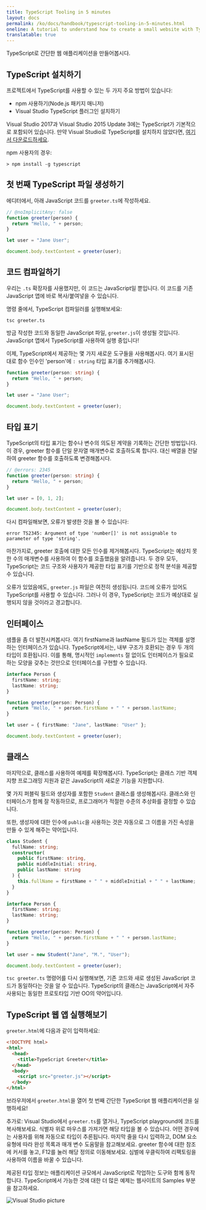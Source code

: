```yaml
---
title: TypeScript Tooling in 5 minutes
layout: docs
permalink: /ko/docs/handbook/typescript-tooling-in-5-minutes.html
oneline: A tutorial to understand how to create a small website with TypeScript
translatable: true
---
```


TypeScript로 간단한 웹 애플리케이션을 만들어봅시다.

## TypeScript 설치하기

프로젝트에서 TypeScript를 사용할 수 있는 두 가지 주요 방법이 있습니다:

- npm 사용하기(Node.js 패키지 매니저)
- Visual Studio TypeScript 플러그인 설치하기

Visual Studio 2017과 Visual Studio 2015 Update 3에는 TypeScript가 기본적으로 포함되어 있습니다.
만약 Visual Studio로 TypeScript를 설치하지 않았다면, [여기서 다운로드하세요](/download).

npm 사용자의 경우:

```shell
> npm install -g typescript
```

## 첫 번째 TypeScript 파일 생성하기

에디터에서, 아래 JavaScript 코드를 `greeter.ts`에 작성하세요.

```ts twoslash
// @noImplicitAny: false
function greeter(person) {
  return "Hello, " + person;
}

let user = "Jane User";

document.body.textContent = greeter(user);
```

## 코드 컴파일하기

우리는 `.ts` 확장자를 사용했지만, 이 코드는 JavaScript일 뿐입니다.
이 코드를 기존 JavaScript 앱에 바로 복사/붙여넣을 수 있습니다.

명령 줄에서, TypeScript 컴파일러를 실행해보세요:

```shell
tsc greeter.ts
```

방금 작성한 코드와 동일한 JavaScript 파일, `greeter.js`이 생성될 것입니다.
JavaScript 앱에서 TypeScript를 사용하여 실행 중입니다!

이제, TypeScript에서 제공하는 몇 가지 새로운 도구들을 사용해봅시다.
여기 표시된 대로 함수 인수인 'person'에 `: string` 타입 표기를 추가해봅시다.

```ts twoslash
function greeter(person: string) {
  return "Hello, " + person;
}

let user = "Jane User";

document.body.textContent = greeter(user);
```

## 타입 표기

TypeScript의 타입 표기는 함수나 변수의 의도된 계약을 기록하는 간단한 방법입니다.
이 경우, greeter 함수를 단일 문자열 매개변수로 호출하도록 합니다.
대신 배열을 전달하여 greeter 함수를 호출하도록 변경해봅시다.

```ts twoslash
// @errors: 2345
function greeter(person: string) {
  return "Hello, " + person;
}

let user = [0, 1, 2];

document.body.textContent = greeter(user);
```

다시 컴파일해보면, 오류가 발생한 것을 볼 수 있습니다:

```shell
error TS2345: Argument of type 'number[]' is not assignable to parameter of type 'string'.
```

마찬가지로, greeter 호출에 대한 모든 인수를 제거해봅시다.
TypeScript는 예상치 못한 수의 매개변수를 사용하여 이 함수를 호출했음을 알려줍니다.
두 경우 모두, TypeScript는 코드 구조와 사용자가 제공한 타입 표기를 기반으로 정적 분석을 제공할 수 있습니다.

오류가 있었음에도, `greeter.js` 파일은 여전히 생성됩니다.
코드에 오류가 있어도 TypeScript를 사용할 수 있습니다. 그러나 이 경우, TypeScript는 코드가 예상대로 실행되지 않을 것이라고 경고합니다.

## 인터페이스

샘플을 좀 더 발전시켜봅시다. 여기 firstName과 lastName 필드가 있는 객체를 설명하는 인터페이스가 있습니다.
TypeScript에서는, 내부 구조가 호환되는 경우 두 개의 타입이 호환됩니다.
이를 통해, 명시적인 `implements` 절 없이도 인터페이스가 필요로 하는 모양을 갖추는 것만으로 인터페이스를 구현할 수 있습니다.

```ts twoslash
interface Person {
  firstName: string;
  lastName: string;
}

function greeter(person: Person) {
  return "Hello, " + person.firstName + " " + person.lastName;
}

let user = { firstName: "Jane", lastName: "User" };

document.body.textContent = greeter(user);
```

## 클래스

마지막으로, 클래스를 사용하여 예제를 확장해봅시다.
TypeScript는 클래스 기반 객체 지향 프로그래밍 지원과 같은 JavaScript의 새로운 기능을 지원합니다.

몇 가지 퍼블릭 필드와 생성자를 포함한 `Student` 클래스를 생성해봅시다.
클래스와 인터페이스가 함께 잘 작동하므로, 프로그래머가 적절한 수준의 추상화를 결정할 수 있습니다.

또한, 생성자에 대한 인수에 `public`을 사용하는 것은 자동으로 그 이름을 가진 속성을 만들 수 있게 해주는 약어입니다.

```ts twoslash
class Student {
  fullName: string;
  constructor(
    public firstName: string,
    public middleInitial: string,
    public lastName: string
  ) {
    this.fullName = firstName + " " + middleInitial + " " + lastName;
  }
}

interface Person {
  firstName: string;
  lastName: string;
}

function greeter(person: Person) {
  return "Hello, " + person.firstName + " " + person.lastName;
}

let user = new Student("Jane", "M.", "User");

document.body.textContent = greeter(user);
```

`tsc greeter.ts` 명령어를 다시 실행해보면, 기존 코드와 새로 생성된 JavaScript 코드가 동일하다는 것을 알 수 있습니다.
TypeScript의 클래스는 JavaScript에서 자주 사용되는 동일한 프로토타입 기반 OO의 약어입니다.

## TypeScript 웹 앱 실행해보기

`greeter.html`에 다음과 같이 입력하세요:

```html
<!DOCTYPE html>
<html>
  <head>
    <title>TypeScript Greeter</title>
  </head>
  <body>
    <script src="greeter.js"></script>
  </body>
</html>
```


브라우저에서 `greeter.html`을 열어 첫 번째 간단한 TypeScript 웹 애플리케이션을 실행하세요!

추가로: Visual Studio에서 `greeter.ts`를 열거나, TypeScript playground에 코드를 복사해보세요.
식별자 위로 마우스를 가져가면 해당 타입을 볼 수 있습니다.
어떤 경우에는 사용자를 위해 자동으로 타입이 추론됩니다.
마지막 줄을 다시 입력하고, DOM 요소 유형에 따라 완성 목록과 매개 변수 도움말을 참고해보세요.
greeter 함수에 대한 참조에 커서를 놓고, F12를 눌러 해당 정의로 이동해보세요.
심벌에 우클릭하여 리팩토링을 사용하여 이름을 바꿀 수 있습니다.

제공된 타입 정보는 애플리케이션 규모에서 JavaScript로 작업하는 도구와 함께 동작합니다.
TypeScript에서 가능한 것에 대한 더 많은 예제는 웹사이트의 Samples 부분을 참고하세요.

![Visual Studio picture](/images/docs/greet_person.png)

